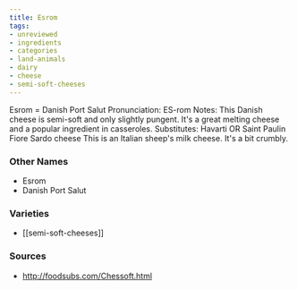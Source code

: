```yaml
---
title: Esrom
tags:
- unreviewed
- ingredients
- categories
- land-animals
- dairy
- cheese
- semi-soft-cheeses
---
```

Esrom = Danish Port Salut Pronunciation: ES-rom Notes: This Danish cheese is semi-soft and only slightly pungent. It's a great melting cheese and a popular ingredient in casseroles. Substitutes: Havarti OR Saint Paulin Fiore Sardo cheese This is an Italian sheep's milk cheese. It's a bit crumbly.

### Other Names

* Esrom
* Danish Port Salut

### Varieties

* [[semi-soft-cheeses]]

### Sources
* http://foodsubs.com/Chessoft.html
